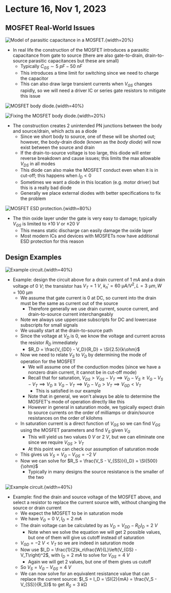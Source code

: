 # Lecture 16, Nov 1, 2023

## MOSFET Real-World Issues

![Model of parasitic capacitance in a MOSFET.](imgs/lec15_9.png){width=20%}

* In real life the construction of the MOSFET introduces a parasitic capacitance from gate to source (there are also gate-to-drain, drain-to-source parasitic capacitances but these are small)
	* Typically $C_{GS} \sim \SI{5}{pF} - \SI{50}{nF}$
	* This introduces a time limit for switching since we need to charge the capacitor
	* This can also draw large transient currents when $V_{GS}$ changes rapidly, so we will need a driver IC or series gate resistors to mitigate this issue

![MOSFET body diode.](imgs/lec16_1.png){width=40%}

![Fixing the MOSFET body diode.](imgs/lec16_2.png){width=20%}

* The construction creates 2 unintended PN junctions between the body and source/drain, which acts as a diode
	* Since we short body to source, one of these will be shorted out; however, the body-drain diode (known as the *body diode*) will now exist between the source and drain
	* If the drain-to-source voltage is too large, this diode will enter reverse breakdown and cause issues; this limits the max allowable $V_{DS}$ in all modes
	* This diode can also make the MOSFET conduct even when it is in cut-off; this happens when $I_D < 0$
	* Sometimes we want a diode in this location (e.g. motor driver) but this is a really bad diode
	* Generally we place external diodes with better specifications to fix the problem

![MOSFET ESD protection.](imgs/lec16_3.png){width=80%}

* The thin oxide layer under the gate is very easy to damage; typically $V_{GS}$ is limited to $\pm\SI{10}{V}$ or $\pm\SI{20}{V}$
	* This means static discharge can easily damage the oxide layer
	* Most modern ICs and devices with MOSFETs now have additional ESD protection for this reason

## Design Examples

![Example circuit.](imgs/lec16_4.png){width=40%}

* Example: design the circuit above for a drain current of $\SI{1}{mA}$ and a drain voltage of $\SI{0}{V}$; the transistor has $V_T = \SI{1}{V}$, $k_n' = \SI{60}{\micro A/V^2}, L = \SI{3}{\micro m}, W = \SI{100}{\micro m}$
	* We assume that gate current is 0 at DC, so current into the drain must be the same as current out of the source
		* Therefore generally we use drain current, source current, and drain-to-source current interchangeably
	* Note we always use uppercase subscripts for DC and lowercase subscripts for small signals
	* We usually start at the drain-to-source path
	* Since the voltage at $V_D$ is 0, we know the voltage and current across the resistor $R_D$ immediately
		* $R_D = \frac{V_{DD} - V_D}{R_D} = \SI{2.5}{k\ohm}$
	* Now we need to relate $V_S$ to $V_D$ by determining the mode of operation for the MOSFET
		* We will assume one of the conduction modes (since we have a nonzero drain current, it cannot be in cut-off mode)
		* Recall that for saturation, $V_{DS} > V_{GS} - V_T \implies V_D - V_S \geq V_G - V_S - V_T \implies V_D \geq V_G - V_T \implies V_D - V_G > V_T \implies V_{GD} < V_T$
			* This is satisfied in our example
		* Note that in general, we won't always be able to determine the MOSFET's mode of operation directly like this
		* However in general in saturation mode, we typically expect drain to source currents on the order of milliamps or drain/source resistances on the order of kilohms
	* In saturation current is a direct function of $V_{GS}$ so we can find $V_{GS}$ using the MOSFET parameters and find $V_S$ given $V_G$
		* This will yield us two values $\SI{0}{V}$ or $\SI{2}{V}$, but we can eliminate one since we require $V_{GS} > V_T$
		* At this point we can check our assumption of saturation mode
	* This gives us $V_S = V_G - V_{GS} = \SI{-2}{V}$
	* Now we can solve for $R_S = \frac{V_S - V_{SS}}{I_D} = \SI{500}{\ohm}$
		* Typically in many designs the source resistance is the smaller of the two

![Example circuit.](imgs/lec16_5.png){width=40%}

* Example: find the drain and source voltage of the MOSFET above, and select a resistor to replace the current source with, without changing the source or drain current
	* We expect the MOSFET to be in saturation mode
	* We have $V_G = \SI{0}{V}, I_D = \SI{2}{mA}$
	* The drain voltage can be calculated by as $V_D = V_{DD} - R_DI_D = \SI{2}{V}$
		* Note when we solve the equation we will get 2 possible values, but one of them will give us cutoff instead of saturation
	* $V_{GD} = \SI{-2}{V} < V_T$ so we are indeed in saturation mode
	* Now use $I_D = \frac{1}{2}k_n\frac{W}{L}\left(V_{GS} - V_T\right)^2$, with $I_D = \SI{2}{mA}$ to solve for $V_{GS} = \SI{4}{V}$
		* Again we will get 2 values, but one of them gives us cutoff
	* So $V_S = V_G - V_{GS} = \SI{4}{V}$
	* We can now solve for an equivalent resistance value that can replace the current source: $I_S = I_D = \SI{2}{mA} = \frac{V_S - V_{SS}}{R_S}$ to get $R_S = \SI{3}{k\ohm}$

